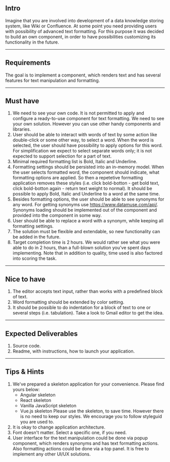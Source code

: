 ## Intro

Imagine that you are involved into development of a data knowledge storing system, like Wiki or Confluence. At some point you need providing users with possibility of advanced text formatting. For this purpose it was decided to build an own component, in order to have possibilities customizing its functionality in the future.

---

## Requirements

The goal is to implement a component, which renders text and has several features for text manipulation and formatting.

---

## Must have

1. We need to see your own code. It is not permitted to apply and configure a ready-to-use component for text formatting. We need to see your own solution. However you can use other handy components and libraries.
2. User should be able to interact with words of text by some action like double-click or some other way, to select a word. When the word is selected, the user should have possibility to apply options for this word. For simplification we expect to select separate words only; it is not expected to support selection for a part of text.
3. Minimal required formatting list is Bold, Italic and Underline.
4. Formatting settings should be persisted into an in-memory model. When the user selects formatted word, the component should indicate, what formatting options are applied. So then a repetetive formatting application removes these styles (i.e. click bold-botton - get bold text, click bold-botton again - return text weight to normal). It should be possible to apply Bold, Italic and Underline to a word at the same time.
5. Besides formatting options, the user should be able to see synonyms for any word. For getting synonyms use https://www.datamuse.com/api/. Synonyms loading should be implemented out of the component and provided into the component in some way.
6. User should be able to replace a word with a synonym, while keeping all formatting settings.
7. The solution must be flexible and extendable, so new functionality can be added in the future.
8. Target completion time is 2 hours. We would rather see what you were able to do in 2 hours, than a full-blown solution you’ve spent days implementing. Note that in addition to quality, time used is also factored into scoring the task.

---

## Nice to have

1. The editor accepts text input, rather than works with a predefined block of text.
2. Word formatting should be extended by color setting.
3. It should be possible to do indentation for a block of text to one or several steps (i.e. tabulation). Take a look to Gmail editor to get the idea.

---

## Expected Deliverables

1. Source code.
2. Readme, with instructions, how to launch your application.

---

## Tips & Hints

1. We've prepared a skeleton application for your convenience. Please find yours below:
   - Angular skeleton
   - React skeleton
   - Vanilla JavaScript skeleton
   - Vue.js skeleton
     Please use the skeleton, to save time. However there is no need to keep our styles. We encourage you to follow styleguid you are used to.
2. It is okay to change application architecture.
3. Font doesn't matter. Select a specific one, if you need.
4. User interface for the text manipulation could be done via popup component, which renders synonyms and has text formatting actions. Also formatting actions could be done via a top panel. It is free to implement any other UI/UX solutions.

